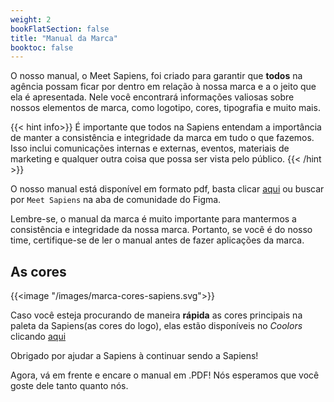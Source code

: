 ```yaml
---
weight: 2
bookFlatSection: false
title: "Manual da Marca"
booktoc: false
---
```

O nosso manual, o Meet Sapiens, foi criado para garantir que **todos** na agência possam ficar por dentro em relação à nossa marca e a o jeito que ela é apresentada. Nele você encontrará informações valiosas sobre nossos elementos de marca, como logotipo, cores, tipografia e muito mais.

{{< hint info>}}
É importante que todos na Sapiens entendam a importância de manter a consistência e integridade da marca em tudo o que fazemos. Isso inclui comunicações internas e externas, eventos, materiais de marketing e qualquer outra coisa que possa ser vista pelo público.
{{< /hint >}}

O nosso manual está disponível em formato pdf, basta clicar [aqui](https://drive.google.com/file/d/1NOlRmOAz1GBw_ULrbBmVonNGSQW17qTB/view?usp=share_link) ou buscar por `Meet Sapiens` na aba de comunidade do Figma.

Lembre-se, o manual da marca é muito importante para mantermos a consistência e integridade da nossa marca. Portanto, se você é do nosso time, certifique-se de ler o manual antes de fazer aplicações da marca.

## As cores

{{<image "/images/marca-cores-sapiens.svg">}}

Caso você esteja procurando de maneira **rápida** as cores principais na paleta da Sapiens(as cores do logo), elas estão disponíveis no *Coolors* clicando [aqui](https://coolors.co/4187ed-ff3358-51b581-9b51e0-f9a03f-ffc43d-1b2830-dee5ed)

Obrigado por ajudar a Sapiens à continuar sendo a Sapiens!

Agora, vá em frente e encare o manual em .PDF! Nós esperamos que você goste dele tanto quanto nós. 
